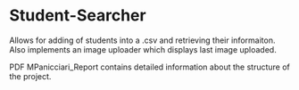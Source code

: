 # Student-Searcher
Allows for adding of students into a .csv and retrieving their informaiton. Also implements an image uploader which displays last image uploaded.

PDF MPanicciari_Report contains detailed information about the structure of the project.
